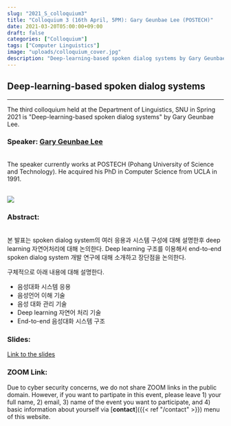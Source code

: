 ```yaml
---
slug: "2021_S_colloquium3"
title: "Colloquium 3 (16th April, 5PM): Gary Geunbae Lee (POSTECH)"
date: 2021-03-20T05:00:00+09:00
draft: false
categories: ["Colloquium"]
tags: ["Computer Linguistics"]
image: "uploads/colloquium_cover.jpg"
description: "Deep-learning-based spoken dialog systems by Gary Geunbae Lee"
---
```


## Deep-learning-based spoken dialog systems

---

The third colloquium held at the Department of Linguistics, SNU in Spring 2021 is "Deep-learning-based spoken dialog systems" by Gary Geunbae Lee.

### Speaker: <a class=intro-link href="http://nlp.postech.ac.kr/~gblee/">Gary Geunbae Lee</a>

<br/>
The speaker currently works at POSTECH (Pohang University of Science and Technology). He acquired his PhD in Computer Science from UCLA in 1991.
<br/><br/>

![ ](/profiles/Geunbae_Lee_image.jpg#floatleft)

### Abstract:

<br/>
본 발표는 spoken dialog system의 여러 응용과 시스템 구성에 대해 설명한후 deep learning 자연어처리에 대해 논의한다.
Deep learning 구조를 이용해서 end-to-end spoken dialog system 개발 연구에 대해 소개하고 장단점을 논의한다.

구체적으로 아래 내용에 대해 설명한다.

- 음성대화 시스템 응용
- 음성언어 이해 기술
- 음성 대화 관리 기술
- Deep learning 자연어 처리 기술
- End-to-end 음성대화 시스템 구조

### Slides:

[Link to the slides](/materials/snu_chatbot.pdf)

### ZOOM Link:

Due to cyber security concerns, we do not share ZOOM links in the public domain. However, if you want to partipate in this event, please leave 1) your full name, 2) email, 3) name of the event you want to participate, and 4) basic information about yourself via [**contact**]({{< ref "/contact" >}}) menu of this website.
